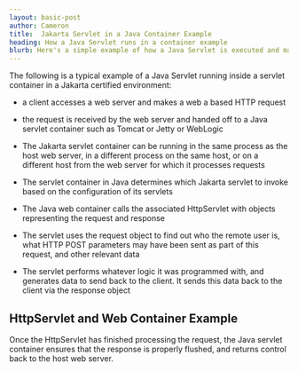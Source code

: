 ```yaml
---
layout: basic-post
author: Cameron
title:  Jakarta Servlet in a Java Container Example
heading: How a Java Servlet runs in a container example
blurb: Here's a simple example of how a Java Servlet is executed and managed at runtime by a Jakarta Servlet container.
---
```


The following is a typical example of a Java Servlet running inside a servlet container in a Jakarta certified environment:

- a client accesses a web server and makes a web a based HTTP request

- the request is received by the web server and handed off to a Java servlet container such as Tomcat or Jetty or WebLogic

- The Jakarta servlet container can be running in the same process as the host web server, in a different process on the same host, or on a different host from the web server for which it processes requests

- The servlet container in Java determines which Jakarta servlet to invoke based on the configuration of its servlets

- The Java web container calls the associated HttpServlet with objects representing the request and response

- The servlet uses the request object to find out who the remote user is, what HTTP POST parameters may have been sent as part of this request, and other relevant data

- The servlet performs whatever logic it was programmed with, and generates data to send back to the client. It sends this data back to the client via the response object

<h2>HttpServlet and Web Container Example</h2>

Once the HttpServlet has finished processing the request, the Java servlet container ensures that the response is properly flushed, and returns control back to the host web server.

